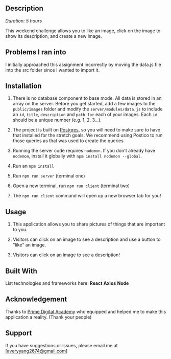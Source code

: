 ## Description

_Duration: 5 hours_

This weekend challenge allows you to like an image, click on the image to show its description, and create a new image.

## Problems I ran into

I initially approached this assignment incorrectly by moving the data.js file into the src folder since I wanted to import it.


## Installation

1. There is no database component to base mode. All data is stored in an array on the server. Before you get started, add a few images to the `public/images` folder and modify the `server/modules/data.js` to include an `id`, `title`, `description` and `path for` each of your images. Each `id` should be a unique number (e.g. 1, 2, 3...).

2. The project is built on [Postgres](https://www.postgresql.org/download/), so you will need to make sure to have that installed for the stretch goals. We recommend using Postico to run those queries as that was used to create the queries

3. Running the server code requires `nodemon`. If you don't already have `nodemon`, install it globally with `npm install nodemon --global`.

4. Run an `npm install`
5. Run `npm run server` (terminal one)
6. Open a new terminal, run `npm run client` (terminal two)
7. The `npm run client` command will open up a new browser tab for you!

## Usage

1. This application allows you to share pictures of things that are important to you.

2. Visitors can click on an image to see a description and use a button to "like" an image.

3. Visitors can click on an image to see a description!

## Built With

List technologies and frameworks here:
**React**
**Axios**
**Node**

## Acknowledgement

Thanks to [Prime Digital Academy](www.primeacademy.io) who equipped and helped me to make this application a reality. (Thank your people)

## Support

If you have suggestions or issues, please email me at [averyyang2674@gmail.com]
